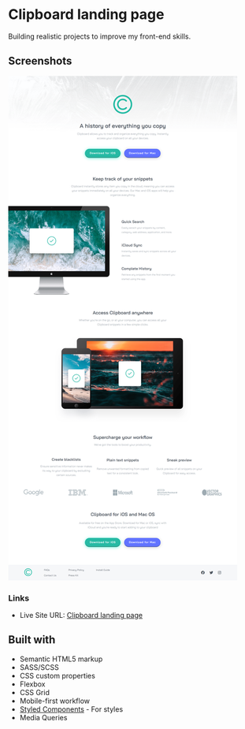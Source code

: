 # Clipboard landing page

Building realistic projects to improve my front-end skills.

## Screenshots

![](screenshots/ss-desktop.png)

### Links

- Live Site URL: [Clipboard landing page](https://clipboard-land1ng-page.netlify.app/)

## Built with

- Semantic HTML5 markup
- SASS/SCSS
- CSS custom properties
- Flexbox
- CSS Grid
- Mobile-first workflow
- [Styled Components](https://styled-components.com/) - For styles
- Media Queries
